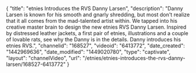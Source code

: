 {
    "title": "etnies Introduces the RVS Danny Larsen",
    "description": "Danny Larsen is known for his smooth and gnarly shredding, but most don't realize that it all comes from the mad-talented artist within. We tapped into his creative master brain to design the new etnies RVS Danny Larsen. Inspired by distressed leather jackets, a first pair of etnies, illustrations and a couple of lovable rats, see why the Danny is in the details. Danny introduces his etnies RVS.",
    "channelid": "168527",
    "videoid": "6413772",
    "date_created": "1442969636",
    "date_modified": "1449020780",
    "type": "captivate",
    "layout": "channelVideo",
    "url": "\/etnies\/etnies-introduces-the-rvs-danny-larsen\/168527-6413772"
}